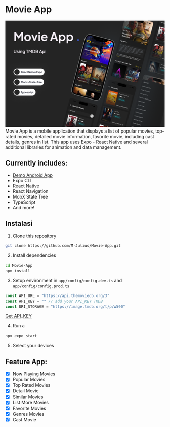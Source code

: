 # Movie App 
[<img src="screenshot/MovieApp.png" />](screenshot/MovieApp.png)
Movie App is a mobile application that displays a list of popular movies, top-rated movies, detailed movie information, favorite movie, including cast details, genres in list. This app uses Expo - React Native and several additional libraries for animation and data management.



## Currently includes:
- [Demo Android App](https://drive.google.com/file/d/1WH8XuoNEVQUAV8rCO-DRWkqAarlQPmh_/view?usp=sharing)
- Expo CLI
- React Native
- React Navigation
- MobX State Tree
- TypeScript
- And more!


## Instalasi

1. Clone this repository

```bash
git clone https://github.com/M-Julius/Movie-App.git
```

2. Install dependencies

```bash
cd Movie-App
npm install
```
3. Setup environment in ```app/config/config.dev.ts``` and ```app/config/config.prod.ts```
```javascript
const API_URL = "https://api.themoviedb.org/3"
const API_KEY = "" // add your API_KEY TMDB
const URI_STORAGE = "https://image.tmdb.org/t/p/w500"
```
[Get API_KEY](https://developer.themoviedb.org/reference/intro/getting-started)

4. Run a

```bash
npx expo start
```

5. Select your devices


## Feature App:
- [x] Now Playing Movies
- [x] Popular Movies
- [x] Top Rated Movies
- [x] Detail Movie
- [x] Similar Movies
- [x] List More Movies
- [x] Favorite Movies
- [x] Genres Movies
- [x] Cast Movie